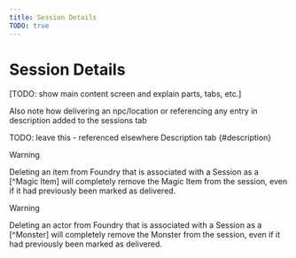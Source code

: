 ```yaml
---
title: Session Details
TODO: true
---
```

# Session Details
[TODO: show main content screen and explain parts, tabs, etc.]

Also note how delivering an npc/location or referencing any entry in description added to the sessions tab

TODO: leave this - referenced elsewhere
Description tab {#description}

> [!WARNING]
> Deleting an item from Foundry that is associated with a Session as a [^Magic Item] will completely remove the Magic Item from the session, even if it had previously been marked as delivered.

> [!WARNING]
> Deleting an actor from Foundry that is associated with a Session as a [^Monster] will completely remove the Monster from the session, even if it had previously been marked as delivered.